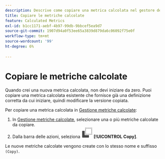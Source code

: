 ```yaml
---
description: Descrive come copiare una metrica calcolata nel gestore delle metriche calcolate
title: Copiare le metriche calcolate
feature: Calculated Metrics
exl-id: b1cc1171-aebf-4b97-99db-9bbcef5ea9d7
source-git-commit: 1907d94a0f53ee65a3839d879da6c06092f75e0f
workflow-type: tm+mt
source-wordcount: '99'
ht-degree: 6%

---
```


# Copiare le metriche calcolate

Quando crei una nuova metrica calcolata, non devi iniziare da zero. Puoi copiare una metrica calcolata esistente che fornisce già una definizione corretta da cui iniziare, quindi modificare la versione copiata.

Per copiare una metrica calcolata in [Gestione metriche calcolate](cm-manager.md):

1. In [Gestione metriche calcolate](cm-manager.md), selezionare una o più metriche calcolate da copiare.
1. Dalla barra delle azioni, seleziona ![Copia](/help/assets/icons/Copy.svg) **[!UICONTROL Copy]**.

Le nuove metriche calcolate vengono create con lo stesso nome e suffisso `(Copy)`.
